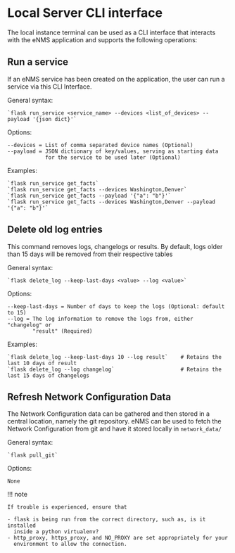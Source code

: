 # Local Server CLI interface

The local instance terminal can be used as a CLI interface that interacts
with the eNMS application and supports the following operations:

## Run a service

If an eNMS service has been created on the application, the user can run a
service via this CLI Interface.

General syntax:

    `flask run_service <service_name> --devices <list_of_devices> --payload '{json dict}'`

Options:

    --devices = List of comma separated device names (Optional)
    --payload = JSON dictionary of key/values, serving as starting data
                for the service to be used later (Optional)

Examples:

    `flask run_service get_facts`
    `flask run_service get_facts --devices Washington,Denver`
    `flask run_service get_facts --payload '{"a": "b"}'`
    `flask run_service get_facts --devices Washington,Denver --payload '{"a": "b"}'`

## Delete old log entries

This command removes logs, changelogs or results. By default, logs older
than 15 days will be removed from their respective tables

General syntax:

    `flask delete_log --keep-last-days <value> --log <value>`

Options:

    --keep-last-days = Number of days to keep the logs (Optional: default to 15)
    --log = The log information to remove the logs from, either "changelog" or
            "result" (Required)

Examples:

    `flask delete_log --keep-last-days 10 --log result`    # Retains the last 10 days of result
    `flask delete_log --log changelog`                     # Retains the last 15 days of changelogs

## Refresh Network Configuration Data

The Network Configuration data can be gathered and then stored in a
central location, namely the git repository. eNMS can be used to fetch
the Network Configuration from git and have it stored locally in `network_data/`

General syntax:

    `flask pull_git`

Options:

    None

!!! note

    If trouble is experienced, ensure that

    - flask is being run from the correct directory, such as, is it installed
      inside a python virtualenv?
    - http_proxy, https_proxy, and NO_PROXY are set appropriately for your
      environment to allow the connection.